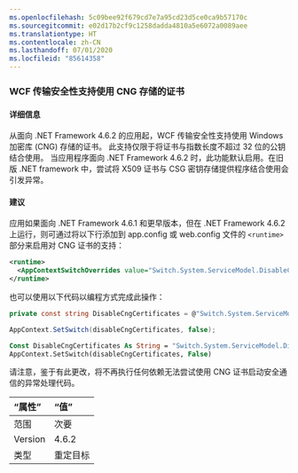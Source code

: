 ```yaml
---
ms.openlocfilehash: 5c09bee92f679cd7e7a95cd23d5ce0ca9b57170c
ms.sourcegitcommit: e02d17b2cf9c1258dadda4810a5e6072a0089aee
ms.translationtype: HT
ms.contentlocale: zh-CN
ms.lasthandoff: 07/01/2020
ms.locfileid: "85614358"
---
```

### <a name="wcf-transport-security-supports-certificates-stored-using-cng"></a>WCF 传输安全性支持使用 CNG 存储的证书

#### <a name="details"></a>详细信息

从面向 .NET Framework 4.6.2 的应用起，WCF 传输安全性支持使用 Windows 加密库 (CNG) 存储的证书。 此支持仅限于将证书与指数长度不超过 32 位的公钥结合使用。 当应用程序面向 .NET Framework 4.6.2 时，此功能默认启用。在旧版 .NET framework 中，尝试将 X509 证书与 CSG 密钥存储提供程序结合使用会引发异常。

#### <a name="suggestion"></a>建议

应用如果面向 .NET Framework 4.6.1 和更早版本，但在 .NET Framework 4.6.2 上运行，则可通过将以下行添加到 app.config 或 web.config 文件的 `<runtime>` 部分来启用对 CNG 证书的支持：

```xml
<runtime>
  <AppContextSwitchOverrides value="Switch.System.ServiceModel.DisableCngCertificates=false" />
</runtime>
```

也可以使用以下代码以编程方式完成此操作：

```csharp
private const string DisableCngCertificates = @"Switch.System.ServiceModel.DisableCngCertificate";

AppContext.SetSwitch(disableCngCertificates, false);
```

```vb
Const DisableCngCertificates As String = "Switch.System.ServiceModel.DisableCngCertificates"
AppContext.SetSwitch(disableCngCertificates, False)
```

请注意，鉴于有此更改，将不再执行任何依赖无法尝试使用 CNG 证书启动安全通信的异常处理代码。

| “属性”    | “值”       |
|:--------|:------------|
| 范围   | 次要       |
| Version | 4.6.2       |
| 类型    | 重定目标 |

